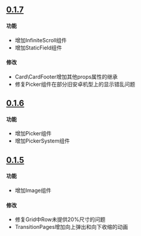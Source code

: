 ## [0.1.7](https://github.com/junewinds/jmui/compare/v0.1.7...v0.1.6)

#### 功能
* 增加InfiniteScroll组件
* 增加StaticField组件

#### 修改
* Card\CardFooter增加其他props属性的继承
* 修复Picker组件在部分旧安卓机型上的显示错乱问题

## [0.1.6](https://github.com/junewinds/jmui/compare/v0.1.6...v0.1.5)

#### 功能
* 增加Picker组件
* 增加PickerSystem组件

## [0.1.5](https://github.com/junewinds/jmui/compare/v0.1.5...v0.1.4)

#### 功能
* 增加Image组件

#### 修改
* 修复Grid中Row未提供20%尺寸的问题
* TransitionPages增加向上弹出和向下收缩的动画
